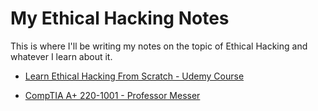 # My Ethical Hacking Notes

This is where I'll be writing my notes on the topic of Ethical Hacking and whatever I learn about it.

* [Learn Ethical Hacking From Scratch - Udemy Course](LearnEthicalHackingFromScratch_Udemy/README.md)

* [CompTIA A+ 220-1001 - Professor Messer](CompTIA_220-1001/README.md)

